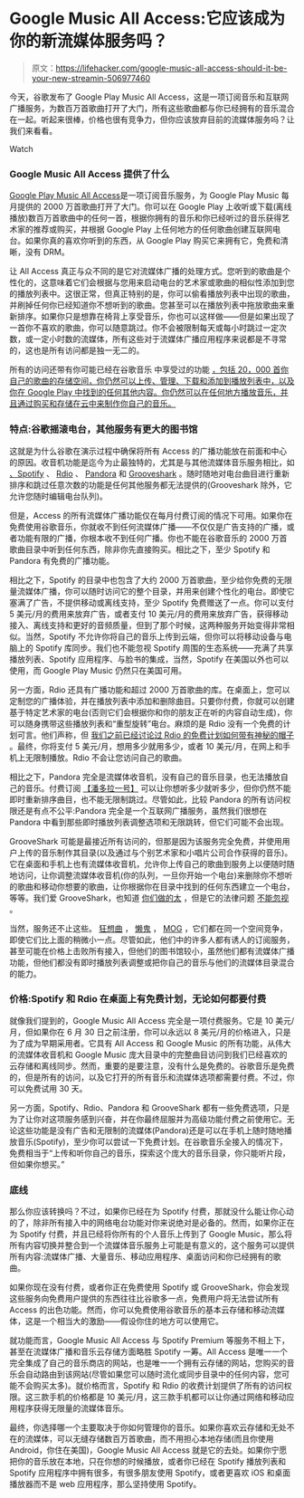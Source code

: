 # Google Music All Access:它应该成为你的新流媒体服务吗？

> 原文：<https://lifehacker.com/google-music-all-access-should-it-be-your-new-streamin-506977460>

今天，谷歌发布了 Google Play Music All Access，这是一项订阅音乐和互联网广播服务，为数百万首歌曲打开了大门，所有这些歌曲都与你已经拥有的音乐混合在一起。听起来很棒，价格也很有竞争力，但你应该放弃目前的流媒体服务吗？让我们来看看。

Watch

### Google Music All Access 提供了什么

[Google Play Music All Access](http://play.google.com/about/music/)是一项订阅音乐服务，为 Google Play Music 每月提供的 2000 万首歌曲打开了大门。你可以在 Google Play 上收听或下载(离线播放)数百万首歌曲中的任何一首，根据你拥有的音乐和你已经听过的音乐获得艺术家的推荐或购买，并根据 Google Play 上任何地方的任何歌曲创建互联网电台。如果你真的喜欢你听到的东西，从 Google Play 购买它来拥有它，免费和清晰，没有 DRM。

让 All Access 真正与众不同的是它对流媒体广播的处理方式。您听到的歌曲是个性化的，这意味着它们会根据与您用来启动电台的艺术家或歌曲的相似性添加到您的播放列表中。这很正常，但真正特别的是，你可以偷看播放列表中出现的歌曲，并刷掉任何你已经知道你不想听到的歌曲。您甚至可以在播放列表中拖放歌曲来重新排序。如果你只是想靠在椅背上享受音乐，你也可以这样做——但是如果出现了一首你不喜欢的歌曲，你可以随意跳过。你不会被限制每天或每小时跳过一定次数，或一定小时数的流媒体，所有这些对于流媒体广播应用程序来说都是不寻常的，这也是所有访问都是独一无二的。

所有的访问还带有你可能已经在谷歌音乐 中享受过的功能 [，包括 20，000 首你自己的歌曲的存储空间，你仍然可以上传、管理、下载和添加到播放列表中，以及你在 Google Play 中找到的任何其他内容。你仍然可以在任何地方播放音乐，并且通过购买和存储在云中来制作你自己的音乐。](https://lifehacker.com/how-to-make-google-music-your-secondary-media-player-a-5882992)

### 特点:谷歌摇滚电台，其他服务有更大的图书馆

这就是为什么谷歌在演示过程中确保将所有 Access 的广播功能放在前面和中心的原因。收音机功能是迄今为止最独特的，尤其是与其他流媒体音乐服务相比，如 [、Spotify](http://spotify.com/) 、 [Rdio](http://www.rdio.com/) 、 [Pandora](http://pandora.com/) 和 [Grooveshark](http://grooveshark.com/) 。随时随地对电台曲目进行重新排序和跳过任意次数的功能是任何其他服务都无法提供的(Grooveshark 除外，它允许您随时编辑电台队列)。

但是，Access 的所有流媒体广播功能仅在每月付费订阅的情况下可用。如果你在免费使用谷歌音乐，你就收不到任何流媒体广播——不仅仅是广告支持的广播，或者功能有限的广播，你根本收不到任何广播。你也不能在谷歌音乐的 2000 万首歌曲目录中听到任何东西，除非你先直接购买。相比之下，至少 Spotify 和 Pandora 有免费的广播功能。

相比之下，Spotify 的目录中也包含了大约 2000 万首歌曲，至少给你免费的无限量流媒体广播，你可以随时访问它的整个目录，并用来创建个性化的电台。即使它塞满了广告，不提供移动或离线支持，至少 Spotify 免费赠送了一点。你可以支付 5 美元/月的费用来放弃广告，或者支付 10 美元/月的费用来放弃广告，获得移动接入、离线支持和更好的音频质量，但到了那个时候，这两种服务开始变得非常相似。当然，Spotify 不允许你将自己的音乐上传到云端，但你可以将移动设备与电脑上的 Spotify 库同步。我们也不能忽视 Spotify 周围的生态系统——充满了共享播放列表、Spotify 应用程序、与脸书的集成，当然，Spotify 在美国以外也可以使用，而 Google Play Music 仍然只在美国可用。

另一方面，Rdio 还具有广播功能和超过 2000 万首歌曲的库。在桌面上，您可以定制您的广播体验，并在播放列表中添加和删除曲目。只要你付费，你就可以创建基于特定艺术家的电台(否则它们会根据你和你的朋友正在听的内容自动生成)，你可以随身携带这些播放列表和“重型旋转”电台。麻烦的是 Rdio 没有一个免费的计划可言。他们声称，但 [我们之前已经讨论过 Rdio 的免费计划如何带有神秘的帽子](https://lifehacker.com/rdios-ad-less-free-music-streaming-option-gives-an-und-5847162) 。最终，你将支付 5 美元/月，想用多少就用多少，或者 10 美元/月，在网上和手机上无限制播放。Rdio 不会让您访问自己的歌曲。

相比之下，Pandora 完全是流媒体收音机，没有自己的音乐目录，也无法播放自己的音乐。付费订阅 [【潘多拉一号】](http://pandora.com/one) 可以让你想听多少就听多少，但你仍然不能即时重新排序曲目，也不能无限制跳过。尽管如此，比较 Pandora 的所有访问权限还是有点不公平:Pandora 完全是一个互联网广播服务，虽然我们很想在 Pandora 中看到那些即时播放列表调整选项和无限跳转，但它们可能不会出现。

GrooveShark 可能是最接近所有访问的，但那是因为该服务完全免费，并使用用户上传的音乐制作其目录(以及通过与个别艺术家和小唱片公司合作获得的音乐)。它在桌面和手机上也有流媒体收音机，允许你上传自己的歌曲到服务上以便随时随地访问，让你调整流媒体收音机(你的队列，一旦你开始一个电台)来删除你不想听的歌曲和移动你想要的歌曲，让你根据你在目录中找到的任何东西建立一个电台，等等。我们爱 GrooveShark，也知道 [你们做的太](https://lifehacker.com/five-best-streaming-music-services-5824193) ，但是它的法律问题 [不能忽视](http://gizmodo.com/grooveshark-will-soon-be-destroyed-5862026) 。

当然，服务还不止这些。 [狂想曲](http://www.rhapsody.com/) ， [懒鬼](http://www.slacker.com/) ， [MOG](https://mog.com/) ，它们都在同一个空间竞争，即使它们比上面的稍微小一点。尽管如此，他们中的许多人都有诱人的订阅服务，甚至可能在价格上击败所有接入，但他们的图书馆较小，虽然他们都有流媒体广播功能，但他们都没有即时播放列表调整或把你自己的音乐与他们的流媒体目录混合的能力。

### 价格:Spotify 和 Rdio 在桌面上有免费计划，无论如何都要付费

就像我们提到的，Google Music All Access 完全是一项付费服务。它是 10 美元/月，但如果你在 6 月 30 日之前注册，你可以永远以 8 美元/月的价格进入，只是为了成为早期采用者。它具有 All Access 和 Google Music 的所有功能，从伟大的流媒体收音机和 Google Music 庞大目录中的完整曲目访问到我们已经喜欢的云存储和离线同步。然而，重要的是要注意，没有什么是免费的。谷歌音乐是免费的，但是所有的访问，以及它打开的所有音乐和流媒体选项都需要付费。不过，你可以免费试用 30 天。

另一方面，Spotify、Rdio、Pandora 和 GrooveShark 都有一些免费选项，只是为了让你对这项服务感到兴奋，并在你最终屈服并为高级功能付费之前使用它。无论这些功能是没有广告和无限制的流媒体(Pandora)还是可以在手机上随时随地播放音乐(Spotify)，至少你可以尝试一下免费计划。在谷歌音乐全接入的情况下，免费相当于“上传和听你自己的音乐，探索这个庞大的音乐目录，你只能听片段，但如果你想买。”

### 底线

那么你应该转换吗？不过，如果你已经在为 Spotify 付费，那就没什么能让你心动的了，除非所有接入中的网络电台功能对你来说绝对是必备的。然而，如果你正在为 Spotify 付费，并且已经将你所有的个人音乐上传到了 Google Music，那么将所有内容切换并整合到一个流媒体音乐服务上可能是有意义的，这个服务可以提供所有内容:流媒体广播、大量音乐、移动应用程序、桌面访问和你已经拥有的歌曲。

如果你现在没有付费，或者你正在免费使用 Spotify 或 GrooveShark，你会发现这些服务向免费用户提供的东西往往比谷歌多一点，免费用户将无法尝试所有 Access 的出色功能。然而，你可以免费使用谷歌音乐的基本云存储和移动流媒体，这是一个相当大的激励——假设你住的地方可以使用它。

就功能而言，Google Music All Access 与 Spotify Premium 等服务不相上下，甚至在流媒体广播和音乐云存储方面略胜 Spotify 一筹。All Access 是唯一一个完全集成了自己的音乐商店的网站，也是唯一一个拥有云存储的网站，您购买的音乐会自动路由到该网站(尽管如果您可以随时流化或同步目录中的任何内容，您可能不会购买太多)。就价格而言，Spotify 和 Rdio 的收费计划提供了所有的访问权限。这三款手机的价格都是 10 美元/月，这三款手机都可以让你通过网络和移动应用程序获得无限量的流媒体音乐。

最终，你选择哪一个主要取决于你如何管理你的音乐。如果你喜欢云存储和无处不在的流媒体，可以无缝存储数百万首歌曲，而不用担心本地存储(而且你使用 Android，你住在美国)，Google Music All Access 就是它的去处。如果你宁愿把你的音乐放在本地，只在你想的时候播放，或者你已经在 Spotify 播放列表和 Spotify 应用程序中拥有很多，有很多朋友使用 Spotify，或者更喜欢 iOS 和桌面播放器而不是 web 应用程序，那么坚持使用 Spotify。